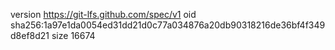 version https://git-lfs.github.com/spec/v1
oid sha256:1a97e1da0054ed31dd21d0c77a034876a20db90318216de36bf4f349d8ef8d21
size 16674
